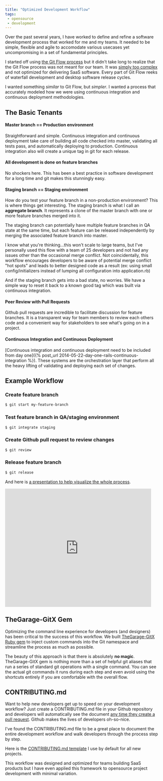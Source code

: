 ```yaml
---
title: "Optimized Development Workflow"
tags:
 - opensource
 - development
---
```


Over the past several years, I have worked to define and refine a software
development process that worked for me and my teams.  It needed to be simple,
flexible and agile to accomodate various usecases yet uncompromising in a set of
fundamental principles.

I started off using [the Git Flow process](http://nvie.com/posts/a-successful-git-branching-model/)
but it didn't take long to realize that the Git Flow process was not meant for
our team.  It was [simply too complex](http://www.frenck.nl/2012/11/git-flow-never-heard-of-it-good-you-don.html)
and not optimized for delivering SaaS software.  Every part of Git Flow
reeks of waterfall development and desktop software release cycles.

I wanted something *similar* to Git Flow, but *simpler*.  I wanted a process
that accurately modeled how we were using continuous integration and continuous
deployment methodologies.

## The Basic Tenants

#### Master branch == Production environment

Straightforward and simple.  Continuous integration and continuous deployment
take care of building all code checked into master, validating all tests pass,
and automatically deploying to production.  Continuous integration also will
create a unique tag in git for each release.

#### All development is done on feature branches

No shockers here.  This has been a best practice in software development for
a long time and git makes this stunningly easy.

#### Staging branch == Staging environment

How do you test your feature branch in a non-production environment?  This is
where things get interesting.  The staging branch is what I call an
**aggregate branch**.  It represents a clone of the master branch with one or
more feature branches merged into it.

The staging branch can potentially have multiple feature branches in QA state
at the same time, but each feature can be released independently by merging
the associated feature branch into master.

I know what you're thinking...this won't scale to large teams, but I've personally
used this flow with a team of 25 developers and not had any issues other than
the occasional merge conflict.  Not coincidentally, this workflow encourages
developers to be aware of potential merge conflict "hot spots" and leads to
better designed code as a result (ex: using small config/initializers instead
of lumping all configuration into application.rb)

And if the staging branch gets into a bad state, no worries.  We have a simple
way to reset it back to a known good tag which was built via continuous integration.

#### Peer Review with Pull Requests

Github pull requests are incredible to facilitate discussion for feature branches.
It is a transparent way for team members to review each others code and a convenient
way for stakeholders to see what's going on in a project.


#### Continuous Integration and Continuous Deployment

[Continuous integration and continuous deployment need to be included from day
one]({% post_url 2014-05-22-day-one-rails-continuous-integration %}).  These systems are the orchestration layer that perform all the heavy
lifting of validating and deploying each set of changes.


## Example Workflow

### Create feature branch
```bash
$ git start my-feature-branch
```

### Test feature branch in QA/staging environment
```bash
$ git integrate staging
```

### Create Github pull request to review changes
```bash
$ git review
```

### Release feature branch
```bash
$ git release
```

And here is [a presentation to help visualize the whole process](https://docs.google.com/presentation/d/1euOiki_e4OQ4jymGhS-o3xcET8-KZhDONUolDlOVT30/edit?usp=sharing).

<iframe src="https://docs.google.com/presentation/d/1euOiki_e4OQ4jymGhS-o3xcET8-KZhDONUolDlOVT30/embed?start=false&loop=false&delayms=60000" frameborder="0" width="480" height="389" allowfullscreen="true" mozallowfullscreen="true" webkitallowfullscreen="true"></iframe>


## TheGarage-GitX Gem

Optimizing the command line experience for developers (and designers) has been
critical to the success of this workflow.  We built [TheGarage-GitX Ruby gem](https://github.com/thegarage/thegarage-gitx)
to inject custom commands into the Git namespace and streamline the process
as much as possible.  

The beauty of this approach is that there is absolutely **no magic**.
TheGarage-GitX gem is nothing more than a set of helpful git aliases that
run a series of standard git operations with a single command.  You can see the
actual git commands it runs during each step and even avoid using the shortcuts
entirely if you are comfortable with the overall flow.

## CONTRIBUTING.md

Want to help new developers get up to speed on your development workflow? Just
create a CONTRIBUTING.md file in your Github repository and developers will
automatically see the document [any time they create a pull request](https://github.com/blog/1184-contributing-guidelines).
Github makes the lives of developers oh-so-nice.

I've found the CONTRIBUTING.md file to be a great place to document the
entire development workflow and walk developers through the process step by step.  

Here is the [CONTRIBUTING.md template](https://github.com/thegarage/thegarage-template/blob/master/files/CONTRIBUTING.md)
I use by default for all new projects.

This workflow was designed and optimized for teams building
SaaS products but I have even applied this framework to opensource project
development with minimal variation.
